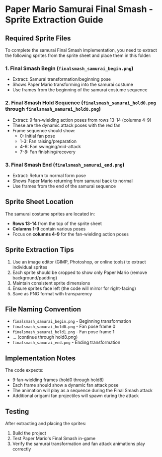 # Paper Mario Samurai Final Smash - Sprite Extraction Guide

## Required Sprite Files

To complete the samurai Final Smash implementation, you need to extract the following sprites from the sprite sheet and place them in this folder:

### 1. Final Smash Begin (`finalsmash_samurai_begin.png`)
- Extract: Samurai transformation/beginning pose
- Shows Paper Mario transforming into the samurai costume
- Use frames from the beginning of the samurai costume sequence

### 2. Final Smash Hold Sequence (`finalsmash_samurai_hold0.png` through `finalsmash_samurai_hold8.png`)
- Extract: 9 fan-wielding action poses from rows 13-14 (columns 4-9)
- These are the dynamic attack poses with the red fan
- Frame sequence should show:
  - 0: Initial fan pose
  - 1-3: Fan raising/preparation
  - 4-6: Fan swinging/mid-attack
  - 7-8: Fan finishing/recovery

### 3. Final Smash End (`finalsmash_samurai_end.png`)
- Extract: Return to normal form pose
- Shows Paper Mario returning from samurai back to normal
- Use frames from the end of the samurai sequence

## Sprite Sheet Location

The samurai costume sprites are located in:
- **Rows 13-14** from the top of the sprite sheet
- **Columns 1-9** contain various poses
- Focus on **columns 4-9** for the fan-wielding action poses

## Sprite Extraction Tips

1. Use an image editor (GIMP, Photoshop, or online tools) to extract individual sprites
2. Each sprite should be cropped to show only Paper Mario (remove background/padding)
3. Maintain consistent sprite dimensions
4. Ensure sprites face left (the code will mirror for right-facing)
5. Save as PNG format with transparency

## File Naming Convention

- `finalsmash_samurai_begin.png` - Beginning transformation
- `finalsmash_samurai_hold0.png` - Fan pose frame 0
- `finalsmash_samurai_hold1.png` - Fan pose frame 1
- ... (continue through hold8.png)
- `finalsmash_samurai_end.png` - Ending transformation

## Implementation Notes

The code expects:
- 9 fan-wielding frames (hold0 through hold8)
- Each frame should show a dynamic fan attack pose
- The animation will play as a sequence during the Final Smash attack
- Additional origami fan projectiles will spawn during the attack

## Testing

After extracting and placing the sprites:
1. Build the project
2. Test Paper Mario's Final Smash in-game
3. Verify the samurai transformation and fan attack animations play correctly

